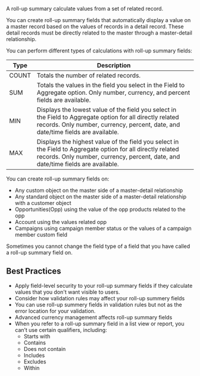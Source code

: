 A roll-up summary calculate values from a set of related record.

You can create roll-up summary fields that automatically display a value on a master record based on the values of records in a detail record. These detail records must be directly related to the master through a master-detail relationship.

You can perform different types of calculations with roll-up summary fields:

|Type|Description|
|---|---|
|COUNT|Totals the number of related records.|
|SUM|Totals the values in the field you select in the Field to Aggregate option. Only number, currency, and percent fields are available.|
|MIN|Displays the lowest value of the field you select in the Field to Aggregate option for all directly related records. Only number, currency, percent, date, and date/time fields are available.|
|MAX|Displays the highest value of the field you select in the Field to Aggregate option for all directly related records. Only number, currency, percent, date, and date/time fields are available.|

You can create roll-up summary fields on:
- Any custom object on the master side of a master-detail relationship
- Any standard object on the master side of a master-detail relationship with a customer object
- Opportunities(Opp) using the value of the opp products related to the opp
- Account using the values related opp
- Campaigns using campaign member status or the values of a campaign member custom field

Sometimes you cannot change the field type of a field that you have called a roll-up summary field on. 

## Best Practices
- Apply field-level security to your roll-up summary fields if they calculate values that you don't want visible to users.
- Consider how validation rules may affect your roll-up summery fields
- You can use roll-up summery fields in validation rules but not as the error location for your validation.
- Advanced currency management affects roll-up summary fields
- When you refer to a roll-up summary field in a list view or report, you can’t use certain qualifiers, including:
    - Starts with
    - Contains
    - Does not contain
    - Includes
    - Excludes
    - Within